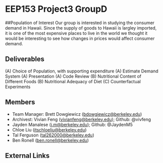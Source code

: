 # EEP153 Project3 GroupD

##Population of Interest 
Our group is interested in studying the consumer demand in Hawaii. Since the supply of goods to Hawaii is largley imported, it is one of the most expensive places to live in the world we thought it would be interesting to see how changes in prices would affect consumer demand. 

## Deliverables
(A) Choice of Population, with supporting expenditure 
(A) Estimate Demand System
(A) Presentation
(A) Code Review 
(B) Nutritional Content of Different Foods
(B) Nutritional Adequacy of Diet
(C) Counterfactual Experiments

## Members
- Team Manager: Brett Dowgiewicz (bdowgiewicz@berkeley.edu)
- Archivest: Vivian Feng (vivianfeng@berkeley.edu); Github: @vivfeng
- Jayden Manalese (j.m@berkeley.edu); Github: @JaydenM5
- Chloe Liu (itschloeliu@berkeley.edu)
- Tal Ferguson (tal262000@berkeley.edu)
- Ben Ronell (ben.ronell@berkeley.edu)

## External Links
